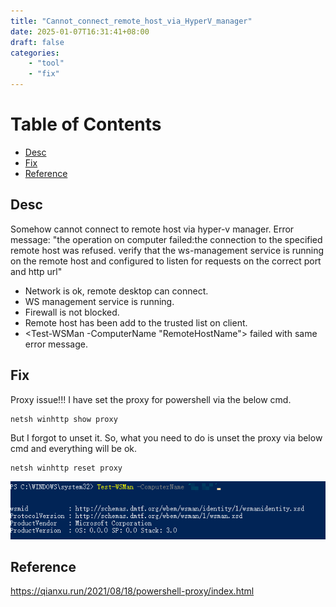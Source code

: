 ```yaml
---
title: "Cannot_connect_remote_host_via_HyperV_manager"
date: 2025-01-07T16:31:41+08:00
draft: false
categories:
    - "tool"
    - "fix"
---
```

# Table of Contents
<!-- TOC -->

- [Desc](#desc)
- [Fix](#fix)
- [Reference](#reference)

<!-- /TOC -->

## Desc
Somehow cannot connect to remote host via hyper-v manager. 
Error message: 
"the operation on computer failed:the connection to the specified remote host was refused. verify that the ws-management service is running on the remote host and configured to listen for requests on the correct port and http url"

- Network is ok, remote desktop can connect.
- WS management service is running.
- Firewall is not blocked.
- Remote host has been add to the trusted list on client.
- <Test-WSMan -ComputerName "RemoteHostName"> failed with same error message.

## Fix
Proxy issue!!!
I have set the proxy for powershell via the below cmd.

    netsh winhttp show proxy
But I forgot to unset it. So, what you need to do is unset the proxy via below cmd and everything will be ok.

    netsh winhttp reset proxy

![alt text](image.png)

## Reference
https://qianxu.run/2021/08/18/powershell-proxy/index.html